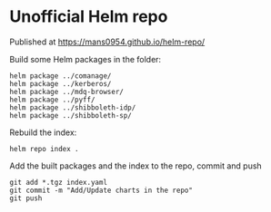# Unofficial Helm repo

Published at https://mans0954.github.io/helm-repo/

Build some Helm packages in the folder:
```
helm package ../comanage/
helm package ../kerberos/
helm package ../mdq-browser/
helm package ../pyff/
helm package ../shibboleth-idp/
helm package ../shibboleth-sp/
```
Rebuild the index:
```
helm repo index .
```
Add the built packages and the index to the repo, commit and push
```
git add *.tgz index.yaml
git commit -m "Add/Update charts in the repo"
git push
```

